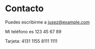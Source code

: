 # Contacto

Puedes escribirme a jusez@example.com

Mi teléfono es 123 45 67 89

Tarjeta: 4131 1155 8111 1111
